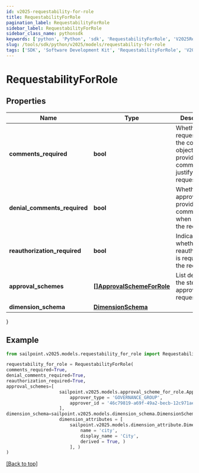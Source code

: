 ```yaml
---
id: v2025-requestability-for-role
title: RequestabilityForRole
pagination_label: RequestabilityForRole
sidebar_label: RequestabilityForRole
sidebar_class_name: pythonsdk
keywords: ['python', 'Python', 'sdk', 'RequestabilityForRole', 'V2025RequestabilityForRole'] 
slug: /tools/sdk/python/v2025/models/requestability-for-role
tags: ['SDK', 'Software Development Kit', 'RequestabilityForRole', 'V2025RequestabilityForRole']
---
```


# RequestabilityForRole


## Properties

Name | Type | Description | Notes
------------ | ------------- | ------------- | -------------
**comments_required** | **bool** | Whether the requester of the containing object must provide comments justifying the request | [optional] [default to False]
**denial_comments_required** | **bool** | Whether an approver must provide comments when denying the request | [optional] [default to False]
**reauthorization_required** | **bool** | Indicates whether reauthorization is required for the request. | [optional] [default to False]
**approval_schemes** | [**[]ApprovalSchemeForRole**](approval-scheme-for-role) | List describing the steps in approving the request | [optional] 
**dimension_schema** | [**DimensionSchema**](dimension-schema) |  | [optional] 
}

## Example

```python
from sailpoint.v2025.models.requestability_for_role import RequestabilityForRole

requestability_for_role = RequestabilityForRole(
comments_required=True,
denial_comments_required=True,
reauthorization_required=True,
approval_schemes=[
                    sailpoint.v2025.models.approval_scheme_for_role.ApprovalSchemeForRole(
                        approver_type = 'GOVERNANCE_GROUP', 
                        approver_id = '46c79819-a69f-49a2-becb-12c971ae66c6', )
                    ],
dimension_schema=sailpoint.v2025.models.dimension_schema.DimensionSchema(
                    dimension_attributes = [
                        sailpoint.v2025.models.dimension_attribute.DimensionAttribute(
                            name = 'city', 
                            display_name = 'City', 
                            derived = True, )
                        ], )
)

```
[[Back to top]](#) 

